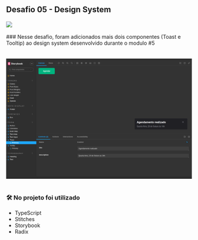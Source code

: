 ## Desafio 05 - Design System
<img src="https://user-images.githubusercontent.com/71772559/204931595-6870e6f5-890c-4adf-a32a-df5a46a25cdd.png" align="center" />
<br/>
<br/>
### Nesse desafio, foram adicionados mais dois componentes (Toast e Tooltip) ao design system desenvolvido durante o modulo #5
<br/>
<br/>

<br/>

<img src="prev/storybook.png" align="center" />

<br/>
<br/>

### 🛠️ No projeto foi utilizado

* TypeScript
* Stitches
* Storybook
* Radix



